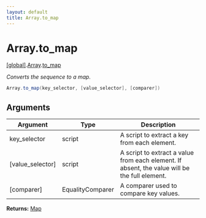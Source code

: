 ```yaml
---
layout: default
title: Array.to_map
---
```


# Array.to_map

[\[global\]]({{site.baseurl}}/docs/).[Array]({{site.baseurl}}/docs/Array/).[to_map]({{site.baseurl}}/docs/Array/to_map/)

_Converts the sequence to a map._

```cs
Array.to_map(key_selector, [value_selector], [comparer])
```

## Arguments

<table>
  <col width="15%">
  <col width="15%">
  <thead>
    <tr>
      <th>Argument</th>
      <th>Type</th>
      <th>Description</th>
    </tr>
  </thead>
  <tbody>
    <tr>
      <td>key_selector</td>
      <td>script</td>
      <td>A script to extract a key from each element.</td>
    </tr>
    <tr>
      <td>[value_selector]</td>
      <td>script</td>
      <td>A script to extract a value from each element. If absent, the value will be the full element.</td>
    </tr>
    <tr>
      <td>[comparer]</td>
      <td>EqualityComparer</td>
      <td>A comparer used to compare key values.</td>
    </tr>
  </tbody>
</table>

**Returns:** [Map]({{site.baseurl}}/docs/Map)
